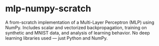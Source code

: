 # mlp-numpy-scratch
A from-scratch implementation of a Multi-Layer Perceptron (MLP) using NumPy. Includes scalar and vectorized backpropagation, training on synthetic and MNIST data, and analysis of learning behavior. No deep learning libraries used — just Python and NumPy.
